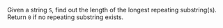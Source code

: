 Given a string `S`, find out the length of the longest repeating substring(s). Return `0` if no repeating substring exists.